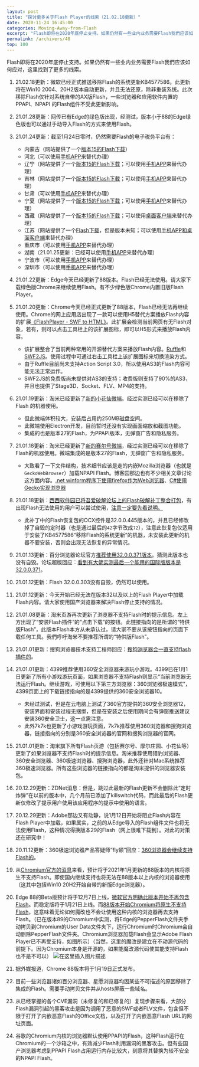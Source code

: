 ```yaml
---
layout: post
title: "探讨更多关于Flash Player的线索（21.02.18更新）"
date: 2020-11-24 16:45:00
categories: Moving-Away-from-Flash
excerpt: "Flash即将在2020年底停止支持。如果仍然有一些业内业务需要Flash我們应该如何应对，这里找到了更多的线索。"
permalink: /archivers/48
top: 100
---
```


Flash即将在2020年底停止支持。如果仍然有一些业内业务需要Flash我們应该如何应对，这里找到了更多的线索。
1. 21.02.18更新：微软已经正式推送移除Flash的系统更新KB4577586。此更新将在Win10 2004、20H2版本自动更新，并且无法还原，除非重装系统。此次移除Flash仅针对系统自带的AX版Flash，一些浏览器和应用软件内置的PPAPI、NPAPI 的Flash组件不受此更新影响。
2. 21.01.28更新：网传已有Edge的绿色版出现，经测试，版本小于88的Edge绿色版也可以通过手动导入Flash的方式来使用Flash。
3. 21.01.24更新：截至1月24日零时，仍然需要Flash的电子税务平台有：
    * 内蒙古（网站提供了一个[版本15的Flash下载](https://etax.neimenggu.chinatax.gov.cn/wsbs/download/flashplayer.zip)）
    * 河北（可以使用[手机APP](http://hebei.chinatax.gov.cn/hbsw/nsfw/xzzx/rjxz/202002/t20200229_2568755.html)来替代办理）
    * 辽宁（网站提供了一个[版本15的Flash下载](https://etax.liaoning.chinatax.gov.cn/wsbs/download/flashplayer.zip)；可以使用[手机APP](http://liaoning.chinatax.gov.cn/art/2020/8/31/art_1077_48698.html)来替代办理）
    * 吉林（网站提供了一个[版本15的Flash下载](https://etax.jilin.chinatax.gov.cn:10812/wsbs/download/flashplayer.zip)；可以使用[手机APP](http://jilin.chinatax.gov.cn/art/2020/12/24/art_3292_321739.html)来替代办理）
    * 甘肃（可以使用[手机APP](https://etax.gansu.chinatax.gov.cn/bszm-web/apps/images/indexBefore/icon-ios-qrCode.png)来替代办理）
    * 宁夏（网站提供了一个[版本15的Flash下载](https://etax.ningxia.chinatax.gov.cn/wsbs/download/flashplayer.zip)；可以使用[手机APP](https://etax.ningxia.chinatax.gov.cn/download.sword?ctrl=TzggExtCtrl_getImageByRefcode&refCode=1611197962925&uuid=be78ad4b1e0544bc92f9382d7e45df73&v=1611198054068)来替代办理）
    * 西藏（网站提供了一个[版本15的Flash下载](https://etax.xizang.chinatax.gov.cn:8443/wsbs/download/flashplayer.zip)；可以使用[桌面客户端](https://xizang.chinatax.gov.cn/col/col5360/index.html?uid=13090&pageNum=1)来替代办理）
    * 江苏（网站提供了一个[Flash下载](https://etax.jiangsu.chinatax.gov.cn/r/cms/software/flashplayerpp_install_cn.rar)，但是版本未知；可以使用[手机APP和桌面客户端](https://jiangsu.chinatax.gov.cn/col/col15956/index.html?uid=31591&pageNum=1)来替代办理）
    * 重庆市（可以使用[手机APP](http://chongqing.chinatax.gov.cn/cqtax/nsfw/xzzx/rjxz/202012/t20201202_319631.html)来替代办理）
    * 湖南（21.01.25更新：已经可以使用[手机APP](http://hunan.chinatax.gov.cn/show/20210125360695)来替代办理）
    * 宁波市（可以使用[手机APP](http://ningbo.chinatax.gov.cn/art/2018/11/18/art_1911_3409.html)来替代办理）
    * 深圳市（可以使用[手机APP](https://shenzhen.chinatax.gov.cn/sztax/nsfw/xzzx/rjxz/common_list.shtml)来替代办理）
4. 21.01.22更新：Edge今天已经更新了88版本。Flash已经无法使用。请大家下载绿色版Chrome来继续使用Flash。有不少绿色版Chrome内置旧版Flash Player。
5. 21.01.20更新：Chrome今天已经正式更新了88版本，Flash已经无法再继续使用。Chrome的网上应用店出现了一款可以使用H5替代方案播放Flash内容的扩展[《FlashPlayer - SWF to HTML》](https://chrome.google.com/webstore/detail/flashplayer-swf-to-html/nodnmpgjlnclahkmgjiinfjklgbbgecg/)。此扩展会检测当前网页有无Flash对象，若有，则可以点击工具栏上的该扩展图标，即可以H5形式来播放Flash内容。
	* 该扩展整合了当前两种常用的开源替代方案来播放Flash内容。[Ruffle](https://ruffle.rs/)和[SWF2JS](https://swf2js.com/)。使用过程中可通过右击工具栏上该扩展图标来切换渲染方式。
	* 由于Ruffle目前尚未支持Action Script 3.0，所以使用AS3的Flash内容可能无法正常运作。
	* SWF2JS的免费版尚未提供对AS3的支持；收费版则支持了90%的AS3，并且也提供了Stage3D、Socket、FLV、MP4的支持。
6. 21.01.19更新：淘米已经更新了[新的小花仙微端](http://dl.61.com/hua/WeHua.msi)。经过实测已经可以在移除了Flash 的机器使用。
   * 但此微端体积较大，安装后占用约250MB磁盘空间。
   * 此微端使用Electron开发，目前暂时还没有实现画面缩放和截图功能。
   * 集成的也是版本27的Flash，为PPAPI版本，无弹窗广告和隐私服务。
7. 21.01.18更新：淘米已经更新了[新的赛尔号微端](http://dl.61.com/seer/Seer.msi)，经过实测已经可以在移除了Flash的机器使用。微端集成的是版本27的Flash，无弹窗广告和隐私服务。
    * 大致看了一下文件结构，技术细节应该是走的内嵌Mozilla浏览器（也就是```GeckoWebBrowser```）加载NPAPI Flash。博客园那边也有不少相关文章讨论这方面内容。[.net winform程序下使用firefox作为Web浏览器](https://www.cnblogs.com/chengzi/p/4497692.html)、[C#使用Gecko实现浏览器](https://www.cnblogs.com/deali/p/6426593.html) 
8. 21.01.18更新：[西西软件园已将吾爱破解论坛上的Flash破解补丁整合打包](https://www.cr173.com/soft/1311482.html)，有出现Flash无法使用的用户可以尝试使用，[注意一定要先看说明。](https://www.52pojie.cn/thread-1350285-1-1.html)
    * 此补丁中的Flash恢复包的OCX控件是32.0.0.445版本的，并且已经修改掉了自毁的定时器（也是通过最后的```42```字节改成```72```），注意此恢复包仅适用于安装了KB4577586“移除Flash的系统更新”的机器，未安装此更新的机器不要安装，否则会出现无法恢复的异常情况。
9. 21.01.13更新：百分浏览器论坛官方[推荐使用32.0.0.371版本](https://www.centbrowser.net/zh-cn/forum.php?mod=viewthread&tid=6719&extra=page%3D1)。猜测此版本也没有自毁。论坛超版回应：[看到有大佬实测最后一个能用的国际版版本是 32.0.0.371](https://www.centbrowser.net/zh-cn/forum.php?mod=redirect&goto=findpost&ptid=8423&pid=49387)。
10. 21.01.12更新：Flash 32.0.0.303没有自毁，仍然可以使用。
11. 21.01.12更新：今天开始已经无法在版本32以及以上的Flash Player中加载Flash内容。请大家使用国产浏览器来解决Flash停止支持的情况。
12. 21.01.08更新：淘米页游再次更新了浏览器不支持Flash时的提示信息。左上方出现了“安装Flash插件”的“点击下载”的按钮。此链接指向的是所谓的“特供版Flash”，此版本Flash本方从未承认过，请大家不要从该按钮指向的页面下载任何工具。我們呼吁淘米不要推荐所谓的“特供版Flash”。
13. 21.01.01更新：搜狗浏览器技术支持工程师回应：[搜狗浏览器会一直支持flash插件的](http://ie.sogou.com/bbs/forum.php?mod=redirect&goto=findpost&ptid=2747473&pid=8433589)。
14. 21.01.01更新：4399推荐使用360安全浏览器来游玩小游戏。4399已在1月1日更新了所有小游戏游玩页面，如果浏览器不支持Flash则显示“当前浏览器无法运行Flash。继续游戏，可使用以下第三方浏览器：360浏览器极速模式”，4399页面上的下载链接指向的是4399提供的360安全浏览器10。
	* 未经过测试，但是在云电脑上测试了360官方提供的360安全浏览器12，安装界面和安装过程无捆绑，但是在安装之后使用期间会有弹窗推送建议安装360安全卫士，这一点需注意。
	* 此外7k7k也更新了小游戏游玩页面，7k7k推荐使用360浏览器和搜狗浏览器，链接指向的分别是360安全浏览器的官网和搜狗浏览器的官网。

15. 21.01.01更新：淘米旗下所有Flash页游（包括赛尔号、摩尔庄园、小花仙等）更新了如果浏览器不支持Flash时的提示信息。淘米推荐使用猎豹浏览器、360安全浏览器、360极速浏览器、搜狗浏览器，此外还针对Mac系统推荐360极速浏览器。所有这些浏览器的链接指向的都是淘米提供的浏览器安装包。
16. 20.12.29更新：ZDNet消息：但是，跳过此最新的Flash更新不会删除此“定时炸弹”在以前的版本中，几个月前已添加了killswitch代码，而此最后的Flash更新仅修改了提示用户使用该应用程序的提示中使用的语言。
17. 20.12.29更新：Adobe那边又有动静，说1月12日开始将阻止Flash内容在Flash Player中加载，如果属实，之前的从Edge导入的Flash组件文件也将无法使用Flash，这种情况得换版本29的Flash（网上很难下载到）。对此的对策还在研究中！
18. 20.11.12更新：360极速浏览器产品答疑师“fly颖”回应：[360浏览器会继续支持Flash的](https://bbs.360.cn/forum.php?mod=viewthread&tid=15933600&page=1#pid118058892)。
19. 从[Chromium官方的消息](https://blog.csdn.net/qq_35977139/article/details/109255750)来看，预计将于2021年1月更新的88版本的内核将原生不支持Flash。即使国内继续支持也将无法在88版本以上内核的浏览器使用（这其中包括Win10 20H2开始自带的新版Edge浏览器）。
20. Edge 88的Beta版预计将于12月7日上线，[微软官方明确此版本开始不再包含Flash](https://dy.163.com/article/FP68QH4Q0511MVC3.html)。而稳定版将于1月21日上线。而[88版本开始Chromium将原生不支持Flash](https://blog.csdn.net/qq_35977139/article/details/109255750#t10)，这意味着无论如何魔改也不会让使用这种内核的浏览器再去支持Flash。（已在版本89的Chromium中实测，将Edge的PepperFlash文件夹手动拷贝到Chromium的User Data文件夹下，运行Chromium时Chromium会自动删除PepperFlash文件夹。Chromium浏览器加载Flash会显示Adobe Flash Player已不再受支持，如图所示）（当然，这里的魔改是建立在不动源代码的前提下。因为Chromium本身是开源的，如果能魔改源代码使其能支持Flash也不是不可以）
![在这里插入图片描述](https://img-blog.csdnimg.cn/20201124155808679.png?x-oss-process=image/watermark,type_ZmFuZ3poZW5naGVpdGk,shadow_10,text_aHR0cHM6Ly9ibG9nLmNzZG4ubmV0L3FxXzM1OTc3MTM5,size_16,color_FFFFFF,t_70#pic_center)
21. 据外媒报道，Chrome 88版本将于1月19日正式发布。
22. 目前一些浏览器诸如百分浏览器、星愿浏览器均因某些不可描述的原因移除了集成的Flash。需要手动拷贝文件并从hosts屏蔽一些域名。
23. 从已经掌握的各个CVE漏洞（未修复的和已修复的）复现步骤来看，大部分Flash漏洞引起的黑客攻击是因为调用了恶意的SWF或者FLV文件，包含但不限于打开了内嵌恶意Flash的Office文档，以及打开了内嵌恶意Flash URL的网址页面。
24. 谷歌的Chromium内核的浏览器默认使用PPAPI的Flash，这种Flash运行在Chromium的一个沙箱之中，有效减少Flash利用漏洞的黑客攻击。但有些国产浏览器考虑到PPAPI Flash占用运行内存比较大，刻意将其替换为较不安全的NPAPI Flash。

